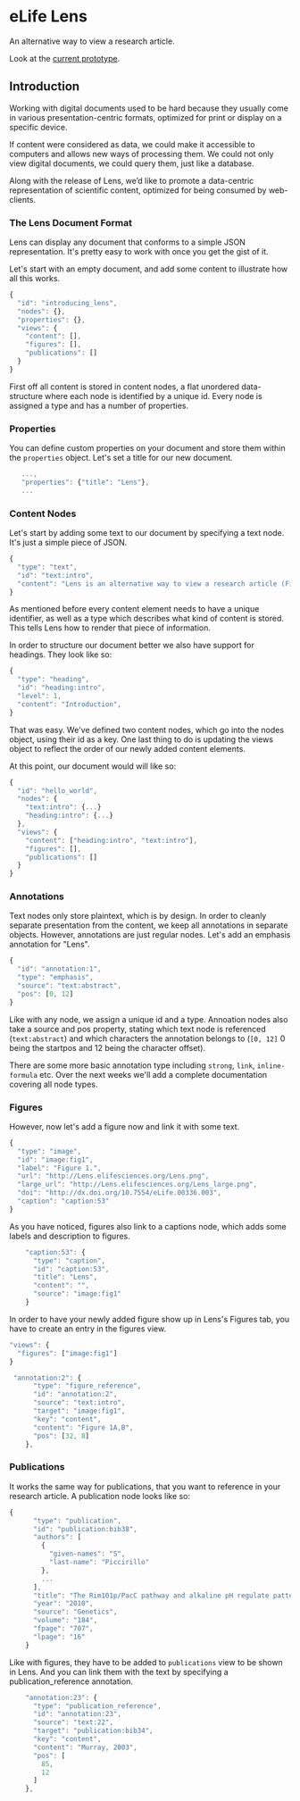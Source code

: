 # eLife Lens

An alternative way to view a research article.

Look at the [current prototype][cp].

[cp]: http://elifesciences.github.com/articleviewer/

## Introduction

Working with digital documents used to be hard because they usually come in various presentation-centric formats, optimized for print or display on a specific device.

If content were considered as data, we could make it accessible to computers and allows new ways of processing them. We could not only view digital documents, we could query them, just like a database.

Along with the release of Lens, we’d like to promote a data-centric representation of scientific content, optimized for being consumed by web-clients. 

### The Lens Document Format

Lens can display any document that conforms to a simple JSON representation. It's pretty easy to work with once you get the gist of it.

Let's start with an empty document, and add some content to illustrate how all this works.

```js
{
  "id": "introducing_lens",
  "nodes": {},
  "properties": {},
  "views": {
    "content": [],
    "figures": [],
    "publications": []
  }
}
```

First off all content is stored in content nodes, a flat unordered data-structure where each node is identified by a unique id. Every node is assigned a type and has a number of properties.

### Properties

You can define custom properties on your document and store them within the `properties` object. Let's set a title for our new document.

```js
   ...,
   "properties": {"title": "Lens"},
   ...
```

### Content Nodes

Let's start by adding some text to our document by specifying a text node. It's just a simple piece of JSON.

```js
{
  "type": "text",
  "id": "text:intro",
  "content": "Lens is an alternative way to view a research article (Figure 1).",
}
```

As mentioned before every content element needs to have a unique identifier, as well as a type which describes what kind of content is stored. This tells Lens how to render that piece of information.

In order to structure our document better we also have support for headings. They look like so:

```js
{
  "type": "heading",
  "id": "heading:intro",
  "level": 1,
  "content": "Introduction",
}
```

That was easy. We've defined two content nodes, which go into the nodes object, using their id as a key. One last thing to do is updating the views object to reflect the order of our newly added content elements.

At this point, our document would will like so:

```js
{
  "id": "hello_world",
  "nodes": {
    "text:intro": {...}
    "heading:intro": {...}
  },
  "views": {
    "content": ["heading:intro", "text:intro"],
    "figures": [],
    "publications": []
  }
}
```

### Annotations

Text nodes only store plaintext, which is by design. In order to cleanly separate presentation from the content, we keep all annotations in separate objects. However, annotations are just regular nodes. Let's add an emphasis annotation for "Lens". 

```js
{
  "id": "annotation:1",
  "type": "emphasis",
  "source": "text:abstract",
  "pos": [0, 12]
}
```

Like with any node, we assign a unique id and a type. Annoation nodes also take a source and pos property, stating which text node is referenced (`text:abstract`) and which characters the annotation belongs to (`[0, 12]` 0 being the startpos and 12 being the character offset). 

There are some more basic annotation type including `strong`, `link`, `inline-formula` etc. Over the next weeks we'll add a complete documentation covering all node types.

### Figures

However, now let's add a figure now and link it with some text.

```js
{
  "type": "image",
  "id": "image:fig1",
  "label": "Figure 1.",
  "url": "http://Lens.elifesciences.org/Lens.png",
  "large_url": "http://Lens.elifesciences.org/Lens_large.png",
  "doi": "http://dx.doi.org/10.7554/eLife.00336.003",
  "caption": "caption:53"
}
```

As you have noticed, figures also link to a captions node, which adds some labels and description to figures.

```js
    "caption:53": {
      "type": "caption",
      "id": "caption:53",
      "title": "Lens",
      "content": "",
      "source": "image:fig1"
    }
```

In order to have your newly added figure show up in Lens's Figures tab, you have to create an entry in the figures view.

```js
"views": {
  "figures": ["image:fig1"]
}
```

```js
 "annotation:2": {
      "type": "figure_reference",
      "id": "annotation:2",
      "source": "text:intro",
      "target": "image:fig1",
      "key": "content",
      "content": "Figure 1A,B",
      "pos": [32, 8]
    },
```

### Publications

It works the same way for publications, that you want to reference in your research article. A publication node looks like so:

```js
{
      "type": "publication",
      "id": "publication:bib38",
      "authors": [
        {
          "given-names": "S",
          "last-name": "Piccirillo"
        },
        ...
      ],
      "title": "The Rim101p/PacC pathway and alkaline pH regulate pattern formation in yeast colonies",
      "year": "2010",
      "source": "Genetics",
      "volume": "184",
      "fpage": "707",
      "lpage": "16"
    }
```

Like with figures, they have to be added to `publications` view to be shown in Lens. And you can link them with the text by specifying a publication_reference annotation.

```js
    "annotation:23": {
      "type": "publication_reference",
      "id": "annotation:23",
      "source": "text:22",
      "target": "publication:bib34",
      "key": "content",
      "content": "Murray, 2003",
      "pos": [
        85,
        12
      ]
    },
```
